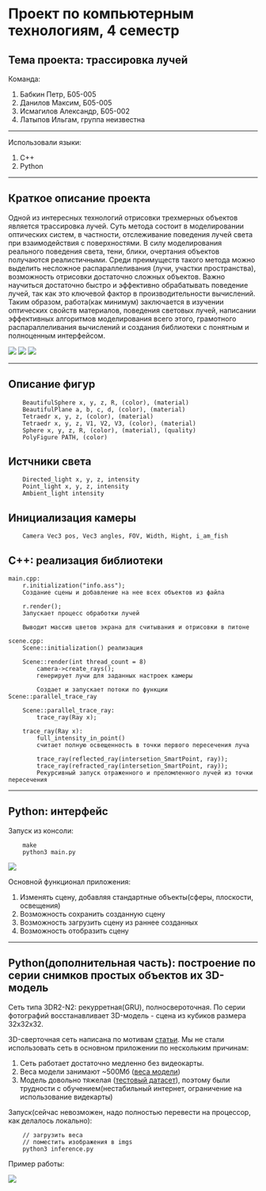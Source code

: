 # Проект по компьютерным технологиям, 4 семестр #
## Тема проекта: трассировка лучей ##

Команда:

1. Бабкин Петр, Б05-005
2. Данилов Максим, Б05-005
3. Исмагилов Александр, Б05-002 
4. Латыпов Ильгам, группа неизвестна

-----
Использовали языки:
1. C++
2. Python

-----
## Краткое описание проекта ## 
Одной из интересных технологий отрисовки трехмерных объектов является трассировка лучей. Суть метода состоит в моделировании оптических систем, в частности, отслеживание поведения лучей света при взаимодействия с поверхностями. В силу моделирования реального поведения света, тени, блики, очертания объектов получаются реалистичными. Среди преимуществ такого метода можно выделить несложное распараллеливания (лучи, участки пространства), возможность отрисовки достаточно сложных объектов. Важно научиться достаточно быстро и эффективно обрабатывать поведение лучей, так как это ключевой фактор в производительности вычислений. Таким образом, работа(как минимум) заключается в изучении оптических свойств материалов, поведения световых лучей, написании эффективных алгоритмов моделирования всего этого, грамотного распараллеливания вычислений и создания библиотеки с понятным и полноценным интерфейсом.  

![](https://github.com/NoNanoMax/CT_project/blob/dev/pictures/ex1.jpg)
![](https://github.com/NoNanoMax/CT_project/blob/dev/pictures/ex2.jpg)
![](https://github.com/NoNanoMax/CT_project/blob/main/pictures/ex6.jpg)

----

## Описание фигур ##
        BeautifulSphere x, y, z, R, (color), (material)
        BeautifulPlane a, b, c, d, (color), (material)
        Tetraedr x, y, z, (color), (material)
        Tetraedr x, y, z, V1, V2, V3, (color), (material)
        Sphere x, y, z, R, (color), (material), (quality)
        PolyFigure PATH, (color)
## Истчники света ##
        Directed_light x, y, z, intensity
        Point_light x, y, z, intensity
        Ambient_light intensity
## Инициализация камеры ##
        Camera Vec3 pos, Vec3 angles, FOV, Width, Hight, i_am_fish
## C++: реализация библиотеки ##
    main.cpp:
        r.initialization("info.ass");
        Создание сцены и добавление на нее всех объектов из файла

        r.render();
        Запускает процесс обработки лучей

        Выводит массив цветов экрана для считывания и отрисовки в питоне

    scene.cpp:
        Scene::initialization() реализация
        
        Scene::render(int thread_count = 8)
            camera->create_rays();
            генерирует лучи для заданных настроек камеры

            Создает и запускает потоки по функции Scene::parallel_trace_ray
        
        Scene::parallel_trace_ray:
            trace_ray(Ray x);

        trace_ray(Ray x):
            full_intensity_in_point()
            считает полную освещенность в точки первого пересечения луча

            trace_ray(reflected_ray(intersetion_SmartPoint, ray));
            trace_ray(refracted_ray(intersetion_SmartPoint, ray));
            Рекурсивный запуск отраженного и преломленного лучей из точки пересечения



----
## Python: интерфейс ##

Запуск из консоли:
        
        make
        python3 main.py
       
![](https://github.com/NoNanoMax/CT_project/blob/dev/pictures/ex4.jpg)

Основной функционал приложения:
1. Изменять сцену, добавляя стандартные объекты(сферы, плоскости, освещения)
2. Возможность сохранить созданную сцену
3. Возможность загрузить сцену из раннее созданных
4. Возможность отобразить сцену
       


----
## Python(дополнительная часть): построение по серии снимков простых объектов их 3D-модель ##

Сеть типа 3DR2-N2: рекурретная(GRU), полносвероточная.  По серии фотографий восстанавливает 3D-модель - сцена из кубиков размера 32x32x32.

3D-сверточная сеть написана по мотивам [статьи](https://arxiv.org/abs/1604.00449). Мы не стали использовать сеть в основном приложении по нескольким причинам:
1. Сеть работает достаточно медленно без видеокарты.
2. Веса модели занимают ~500Мб ([веса модели](https://drive.google.com/file/d/16Q2gOQ01u00yb6yr7q_W31dKGVnxANeV/view?usp=sharing))
3. Модель довольно тяжелая ([тестовый датасет](https://drive.google.com/file/d/1lGKcV86iLHeUz_0Wr8yR2X9dt2BIm8uH/view?usp=sharing)), поэтому были трудности с обучением(нестабильный интернет, ограничение на использование видекарты)

Запуск(сейчас невозможен, надо полностью перевести на процессор, как делалось локально):
        
        // загрузить веса
        // поместить изображения в imgs
        python3 inference.py

Пример работы:
        
![](https://github.com/NoNanoMax/CT_project/blob/dev/pictures/ex5.jpg)

